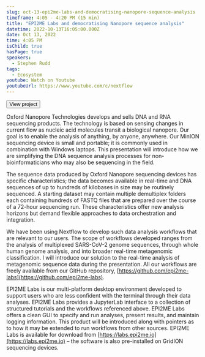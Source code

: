 ```yaml
---
slug: oct-13-epi2me-labs-and-democratising-nanopore-sequence-analysis
timeframe: 4:05 - 4:20 PM (15 min)
title: "EPI2ME Labs and democratising Nanopore sequence analysis"
datetime: 2022-10-13T16:05:00.000Z
date: Oct 13, 2022
time: 4:05 PM
isChild: true
hasPage: true
speakers:
  - Stephen Rudd
tags:
  - Ecosystem
youtube: Watch on Youtube
youtubeUrl: https://www.youtube.com/c/nextflow
---
```

<div>
  <Button to="https://labs.epi2me.io" variant="accent" size="md" arrow>
    View project
  </Button>
</div>

Oxford Nanopore Technologies develops and sells DNA and RNA sequencing products. The technology is based on sensing changes in current flow as nucleic acid molecules transit a biological nanopore. Our goal is to enable the analysis of anything, by anyone, anywhere. Our MinION sequencing device is small and portable; it is commonly used in combination with Windows laptops. This presentation will introduce how we are simplifying the DNA sequence analysis processes for non- bioinformaticians who may also be sequencing in the field.

The sequence data produced by Oxford Nanopore sequencing devices has specific characteristics; the data becomes available in real-time and DNA sequences of up to hundreds of kilobases in size may be routinely sequenced. A starting dataset may contain multiple demultiplex folders each containing hundreds of FASTQ files that are prepared over the course of a 72-hour sequencing run. These characteristics offer new analysis horizons but demand flexible approaches to data orchestration and integration.

We have been using Nextflow to develop such data analysis workflows that are relevant to our users. The scope of workflows developed ranges from the analysis of multiplexed SARS-CoV-2 genome sequences, through whole human genome analysis, and into broader real-time metagenomic classification. I will introduce our solution to the real-time analysis of metagenomic sequence data during the presentation. All our workflows are freely available from our GitHub repository, [https://github.com/epi2me-labs](https://github.com/epi2me-labs).

EPI2ME Labs is our multi-platform desktop environment developed to support users who are less confident with the terminal through their data analyses. EPI2ME Labs provides a JupyterLab interface to a collection of structured tutorials and the workflows referenced above. EPI2ME Labs offers a clean GUI to specify and run analyses, present results, and maintain logging information. This product will be introduced along with pointers as to how it may be extended to run workflows from other sources. EPI2ME Labs is available for download from [https://labs.epi2me.io](https://labs.epi2me.io) – the software is also pre-installed on GridION sequencing devices.
